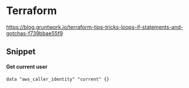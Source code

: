 Terraform
=============================

https://blog.gruntwork.io/terraform-tips-tricks-loops-if-statements-and-gotchas-f739bbae55f9


## Snippet

#### Get current user

```
data "aws_caller_identity" "current" {}
```
